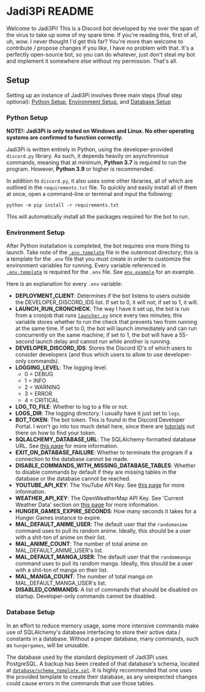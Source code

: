 # Jadi3Pi README

Welcome to Jadi3Pi! This is a Discord bot developed by me over the span of the
virus to take up some of my spare time. If you're reading this, first of all, uh,
wow. I never thought I'd get this far? You're more than welcome to contribute / 
propose changes if you like, I have no problem with that. It's a perfectly 
open-source bot, so you can do whatever, just don't steal my bot and implement it
somewhere else without my permission. That's all.

## Setup

Setting up an instance of Jadi3Pi involves three main steps (final step optional): 
[Python Setup](#python-setup), [Environment Setup](#environment-setup), and 
[Database Setup](#database-setup) 

### <a name="python-setup"></a>Python Setup

**NOTE!: Jadi3Pi is only tested on Windows and Linux. No other operating systems
are confirmed to function correctly.**

Jadi3Pi is written entirely in Python, using the developer-provided `discord.py`
library. As such, it depends heavily on asynchronous commands, meaning that at
minimum, **Python 3.7** is required to run the program. However, **Python 3.9**
or higher is recommended.

In addition to `discord.py`, it also uses some other libraries, all of which are
outlined in the `requirements.txt` file. To quickly and easily install all of them
at once, open a command-line or terminal and input the following:

```python -m pip install -r requirements.txt```

This will automatically install all the packages required for the bot to run.

### <a name="environment-setup"></a>Environment Setup

After Python installation is completed, the bot requires one more thing to launch.
Take note of the [`.env.template`](.env.teplate) file in the outermost directory; 
this is a template for the `.env` file that you must create in order to customize 
the environment variables for running. Every variable referenced in 
[`.env.template`](.env.template) is required for the `.env` file. See 
[`env.example`](.env.example) for an example.

Here is an explanation for every `.env` variable:
- **DEPLOYMENT_CLIENT**: Determines if the bot listens to users outside the
  DEVELOPER_DISCORD_IDS list. If set to 0, it will not; if set to 1, it will.
- **LAUNCH_RUN_CRONCHECK**: The way I have it set up, the bot is run from a 
  cronjob that runs [`launcher.py`](launcher.py) once every two minutes; this 
  variable stores whether to run the check that prevents two from running at 
  the same time. If set to 0, the bot will launch immediately and can run 
  concurrently on the same machine; if set to 1, the bot will have a 55-second 
  launch delay and cannot run while another is running.
- **DEVELOPER_DISCORD_IDS**: Stores the Discord ID's of which users to consider 
  developers (and thus which users to allow to use developer-only commands).
- **LOGGING_LEVEL**: The logging level.
  - 0 = DEBUG
  - 1 = INFO
  - 2 = WARNING
  - 3 = ERROR
  - 4 = CRITICAL
- **LOG_TO_FILE**: Whether to log to a file or not.
- **LOGS_DIR**: The logging directory. I usually have it just set to `logs`.
- **BOT_TOKEN**: The bot token. This is found in the Discord Developer Portal. 
  I won't go into too much detail here, since there are
  [tutorials](https://www.writebots.com/discord-bot-token) out there on
  how to find your token.
- **SQLALCHEMY_DATABASE_URL**: The SQLAlchemy-formatted database URL. See
  [this page](https://docs.sqlalchemy.org/en/14/core/engines.html#database-urls)
  for more information.
- **EXIT_ON_DATABASE_FAILURE**: Whether to terminate the program if a connection
  to the database cannot be made.
- **DISABLE_COMMANDS_WITH_MISSING_DATABASE_TABLES**: Whether to disable commands
  by default if they are missing tables in the database or the database cannot
  be reached.
- **YOUTUBE_API_KEY**: The YouTube API Key. See 
  [this page](https://developers.google.com/youtube/v3) for more information.
- **WEATHER_API_KEY**: The OpenWeatherMap API Key. See 'Current Weather Data'
  section on [this page](https://openweathermap.org/api) for more information.
- **HUNGER_GAMES_EXPIRE_SECONDS**: How many seconds it takes for a Hunger Games
  instance to expire.
- **MAL_DEFAULT_ANIME_USER**: The default user that the `randomanime` command uses
  to pull its random anime. Ideally, this should be a user with a shit-ton of anime
  on their list.
- **MAL_ANIME_COUNT**: The number of total anime on MAL_DEFAULT_ANIME_USER's list.
- **MAL_DEFAULT_MANGA_USER**: The default user that the `randommanga` command uses
  to pull its random manga. Ideally, this should be a user with a shit-ton of manga
  on their list.
- **MAL_MANGA_COUNT**: The number of total manga on MAL_DEFAULT_MANGA_USER's list.
- **DISABLED_COMMANDS**: A list of commands that should be disabled on startup.
  Developer-only commands cannot be disabled.

### <a name="database-setup"></a>Database Setup

In an effort to reduce memory usage, some more intensive commands make use of
SQLAlchemy's database interfacing to store their active data / constants in a 
database. Without a proper database, many commands, such as `hungergames`, will
be unusable.

The database used by the standard deployment of Jadi3Pi uses PostgreSQL. A
backup has been created of that database's schema, located at 
[`database/schema_template.sql`](database/schema_template.sql). It is highly
recommended that one uses the provided template to create their database, as
any unexpected changes could cause errors in the commands that use those tables.
